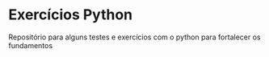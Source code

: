 # Exercícios Python

Repositório para alguns testes e exercícios com o python para fortalecer os fundamentos